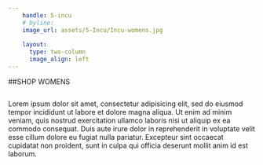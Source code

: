 ```yaml
---
    handle: 5-incu
    # byline:  
    image_url: assets/5-Incu/Incu-womens.jpg
    
    layout:
      type: two-column 
      image_align: left
---
```


##SHOP WOMENS

<img src="../assets/5-incu/woman1.jpg" alt="">

Lorem ipsum dolor sit amet, consectetur adipisicing elit, sed do eiusmod tempor incididunt ut labore et dolore magna aliqua. Ut enim ad minim veniam, quis nostrud exercitation ullamco laboris nisi ut aliquip ex ea commodo consequat. Duis aute irure dolor in reprehenderit in voluptate velit esse cillum dolore eu fugiat nulla pariatur. Excepteur sint occaecat cupidatat non proident, sunt in culpa qui officia deserunt mollit anim id est laborum.